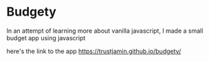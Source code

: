 # Budgety

In an attempt of learning more about vanilla javascript, I made a small budget app using javascript

here's the link to the app
https://trustjamin.github.io/budgety/
